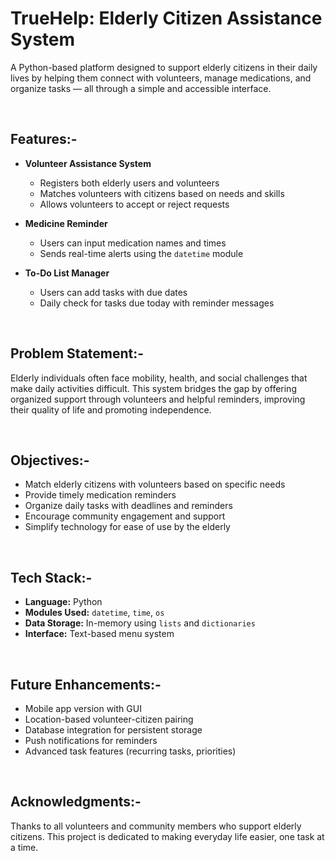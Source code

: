 # TrueHelp: Elderly Citizen Assistance System

A Python-based platform designed to support elderly citizens in their daily lives by helping them connect with volunteers, manage medications, and organize tasks — all through a simple and accessible interface.

<br>

## Features:-

- **Volunteer Assistance System**
  - Registers both elderly users and volunteers
  - Matches volunteers with citizens based on needs and skills
  - Allows volunteers to accept or reject requests

- **Medicine Reminder**
  - Users can input medication names and times
  - Sends real-time alerts using the `datetime` module

- **To-Do List Manager**
  - Users can add tasks with due dates
  - Daily check for tasks due today with reminder messages

<br>

## Problem Statement:-

Elderly individuals often face mobility, health, and social challenges that make daily activities difficult. This system bridges the gap by offering organized support through volunteers and helpful reminders, improving their quality of life and promoting independence.

<br>

## Objectives:-

- Match elderly citizens with volunteers based on specific needs
- Provide timely medication reminders
- Organize daily tasks with deadlines and reminders
- Encourage community engagement and support
- Simplify technology for ease of use by the elderly

<br>

## Tech Stack:-

- **Language:** Python
- **Modules Used:** `datetime`, `time`, `os`
- **Data Storage:** In-memory using `lists` and `dictionaries`
- **Interface:** Text-based menu system

<br>

## Future Enhancements:-

- Mobile app version with GUI
- Location-based volunteer-citizen pairing
- Database integration for persistent storage
- Push notifications for reminders
- Advanced task features (recurring tasks, priorities)

<br>

## Acknowledgments:-

Thanks to all volunteers and community members who support elderly citizens. This project is dedicated to making everyday life easier, one task at a time.


